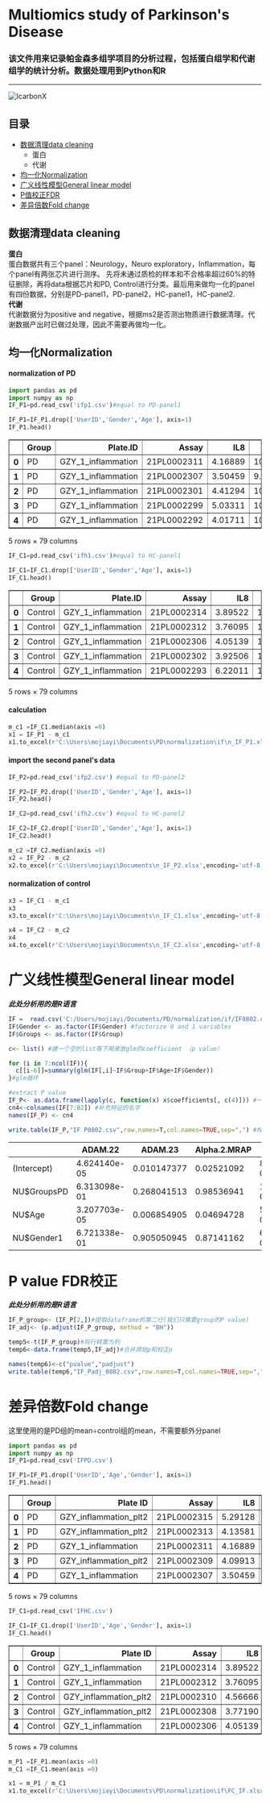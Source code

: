 # Multiomics study of Parkinson's Disease 
### 该文件用来记录帕金森多组学项目的分析过程，包括蛋白组学和代谢组学的统计分析。数据处理用到Python和R
---
![IcarbonX](https://res.cloudinary.com/crunchbase-production/image/upload/c_lpad,h_170,w_170,f_auto,b_white,q_auto:eco,dpr_1/v1481221422/tinzpbzzcjquq5ikhj5m.png)

## 目录
* [数据清理data cleaning](#readme)
  * 蛋白
  * 代谢
* [均一化Normalization](#readme)
* [广义线性模型General linear model](#readme)
* [P值校正FDR](#readme)
* [差异倍数Fold change](#readme)

## 数据清理data cleaning
**蛋白**  
蛋白数据共有三个panel：Neurology，Neuro exploratory，Inflammation，每个panel有两张芯片进行测序。 先将未通过质检的样本和不合格率超过60%的特征删除，再将data根据芯片和PD, Control进行分类。最后用来做均一化的panel有四份数据，分别是PD-panel1，PD-panel2，HC-panel1，HC-panel2.  
**代谢**  
代谢数据分为positive and negative，根据ms2是否测出物质进行数据清理。代谢数据产出时已做过处理，因此不需要再做均一化。  

## 均一化Normalization  
#### normalization of PD
``` python
import pandas as pd
import numpy as np
IF_P1=pd.read_csv('ifp1.csv')#equal to PD-panel1

IF_P1=IF_P1.drop(['UserID','Gender','Age'], axis=1)
IF_P1.head()
```

<style scoped>
    .dataframe tbody tr th:only-of-type {
        vertical-align: middle;
    }

    .dataframe tbody tr th {
        vertical-align: top;
    }

    .dataframe thead th {
        text-align: right;
    }
</style>
<table border="1" class="dataframe">
  <thead>
    <tr style="text-align: right;">
      <th></th>
      <th>Group</th>
      <th>Plate.ID</th>
      <th>Assay</th>
      <th>IL8</th>
      <th>VEGFA</th>
      <th>CD8A</th>
      <th>MCP.3</th>
      <th>GDNF</th>
      <th>CDCP1</th>
      <th>CD244</th>
      <th>...</th>
      <th>CX3CL1</th>
      <th>TNFRSF9</th>
      <th>NT.3</th>
      <th>TWEAK</th>
      <th>CCL20</th>
      <th>ST1A1</th>
      <th>STAMBP</th>
      <th>ADA</th>
      <th>TNFB</th>
      <th>CSF.1</th>
    </tr>
  </thead>
  <tbody>
    <tr>
      <th>0</th>
      <td>PD</td>
      <td>GZY_1_inflammation</td>
      <td>21PL0002311</td>
      <td>4.16889</td>
      <td>10.06486</td>
      <td>7.75988</td>
      <td>0.81916</td>
      <td>NaN</td>
      <td>2.04374</td>
      <td>4.95962</td>
      <td>...</td>
      <td>2.99380</td>
      <td>5.55857</td>
      <td>1.29640</td>
      <td>7.97405</td>
      <td>5.79145</td>
      <td>NaN</td>
      <td>2.69484</td>
      <td>4.53159</td>
      <td>4.10535</td>
      <td>9.11740</td>
    </tr>
    <tr>
      <th>1</th>
      <td>PD</td>
      <td>GZY_1_inflammation</td>
      <td>21PL0002307</td>
      <td>3.50459</td>
      <td>9.66227</td>
      <td>8.18773</td>
      <td>NaN</td>
      <td>NaN</td>
      <td>1.91879</td>
      <td>4.99841</td>
      <td>...</td>
      <td>3.28112</td>
      <td>5.83565</td>
      <td>0.76792</td>
      <td>7.50903</td>
      <td>6.10810</td>
      <td>NaN</td>
      <td>3.83273</td>
      <td>5.37031</td>
      <td>3.95246</td>
      <td>9.05924</td>
    </tr>
    <tr>
      <th>2</th>
      <td>PD</td>
      <td>GZY_1_inflammation</td>
      <td>21PL0002301</td>
      <td>4.41294</td>
      <td>10.67367</td>
      <td>10.28250</td>
      <td>1.65980</td>
      <td>1.66194</td>
      <td>4.43131</td>
      <td>5.52997</td>
      <td>...</td>
      <td>4.15485</td>
      <td>6.92286</td>
      <td>1.09596</td>
      <td>8.60979</td>
      <td>7.41052</td>
      <td>2.04113</td>
      <td>5.01406</td>
      <td>5.45309</td>
      <td>4.23890</td>
      <td>9.72397</td>
    </tr>
    <tr>
      <th>3</th>
      <td>PD</td>
      <td>GZY_1_inflammation</td>
      <td>21PL0002299</td>
      <td>5.03311</td>
      <td>10.65473</td>
      <td>8.29052</td>
      <td>1.00666</td>
      <td>2.16319</td>
      <td>5.38868</td>
      <td>5.49881</td>
      <td>...</td>
      <td>4.07880</td>
      <td>5.99086</td>
      <td>1.65809</td>
      <td>8.55730</td>
      <td>6.01717</td>
      <td>1.87538</td>
      <td>5.03361</td>
      <td>5.05606</td>
      <td>4.07568</td>
      <td>9.58692</td>
    </tr>
    <tr>
      <th>4</th>
      <td>PD</td>
      <td>GZY_1_inflammation</td>
      <td>21PL0002292</td>
      <td>4.01711</td>
      <td>10.08239</td>
      <td>6.43367</td>
      <td>NaN</td>
      <td>NaN</td>
      <td>2.47636</td>
      <td>5.49203</td>
      <td>...</td>
      <td>3.45272</td>
      <td>5.32484</td>
      <td>2.35178</td>
      <td>7.93455</td>
      <td>5.94395</td>
      <td>2.68789</td>
      <td>5.53552</td>
      <td>5.07869</td>
      <td>3.29371</td>
      <td>9.07582</td>
    </tr>
  </tbody>
</table>
<p>5 rows × 79 columns</p>  

```python
IF_C1=pd.read_csv('ifh1.csv')#equal to HC-panel1

IF_C1=IF_C1.drop(['UserID','Gender','Age'], axis=1)
IF_C1.head()
```

<style scoped>
    .dataframe tbody tr th:only-of-type {
        vertical-align: middle;
    }

    .dataframe tbody tr th {
        vertical-align: top;
    }

    .dataframe thead th {
        text-align: right;
    }
</style>
<table border="1" class="dataframe">
  <thead>
    <tr style="text-align: right;">
      <th></th>
      <th>Group</th>
      <th>Plate.ID</th>
      <th>Assay</th>
      <th>IL8</th>
      <th>VEGFA</th>
      <th>CD8A</th>
      <th>MCP.3</th>
      <th>GDNF</th>
      <th>CDCP1</th>
      <th>CD244</th>
      <th>...</th>
      <th>CX3CL1</th>
      <th>TNFRSF9</th>
      <th>NT.3</th>
      <th>TWEAK</th>
      <th>CCL20</th>
      <th>ST1A1</th>
      <th>STAMBP</th>
      <th>ADA</th>
      <th>TNFB</th>
      <th>CSF.1</th>
    </tr>
  </thead>
  <tbody>
    <tr>
      <th>0</th>
      <td>Control</td>
      <td>GZY_1_inflammation</td>
      <td>21PL0002314</td>
      <td>3.89522</td>
      <td>10.18204</td>
      <td>9.14996</td>
      <td>1.09396</td>
      <td>NaN</td>
      <td>1.56627</td>
      <td>5.56602</td>
      <td>...</td>
      <td>3.63245</td>
      <td>6.29676</td>
      <td>0.91995</td>
      <td>8.24908</td>
      <td>5.37870</td>
      <td>NaN</td>
      <td>3.63388</td>
      <td>5.43582</td>
      <td>4.43627</td>
      <td>9.41672</td>
    </tr>
    <tr>
      <th>1</th>
      <td>Control</td>
      <td>GZY_1_inflammation</td>
      <td>21PL0002312</td>
      <td>3.76095</td>
      <td>10.21934</td>
      <td>8.69257</td>
      <td>NaN</td>
      <td>NaN</td>
      <td>2.53567</td>
      <td>5.10902</td>
      <td>...</td>
      <td>3.33099</td>
      <td>5.96170</td>
      <td>2.83282</td>
      <td>8.21249</td>
      <td>5.69785</td>
      <td>NaN</td>
      <td>2.93924</td>
      <td>4.95142</td>
      <td>4.06061</td>
      <td>9.21923</td>
    </tr>
    <tr>
      <th>2</th>
      <td>Control</td>
      <td>GZY_1_inflammation</td>
      <td>21PL0002306</td>
      <td>4.05139</td>
      <td>10.46147</td>
      <td>9.07339</td>
      <td>1.18860</td>
      <td>1.62558</td>
      <td>3.21269</td>
      <td>5.49846</td>
      <td>...</td>
      <td>2.81874</td>
      <td>6.09542</td>
      <td>NaN</td>
      <td>7.99964</td>
      <td>8.20579</td>
      <td>NaN</td>
      <td>3.98320</td>
      <td>5.01403</td>
      <td>4.09171</td>
      <td>9.43764</td>
    </tr>
    <tr>
      <th>3</th>
      <td>Control</td>
      <td>GZY_1_inflammation</td>
      <td>21PL0002302</td>
      <td>3.92506</td>
      <td>10.23915</td>
      <td>9.01008</td>
      <td>1.18430</td>
      <td>1.29839</td>
      <td>2.44290</td>
      <td>5.38613</td>
      <td>...</td>
      <td>2.71939</td>
      <td>5.55264</td>
      <td>1.69324</td>
      <td>7.93822</td>
      <td>6.30369</td>
      <td>2.48834</td>
      <td>5.82307</td>
      <td>4.73310</td>
      <td>4.05900</td>
      <td>9.32248</td>
    </tr>
    <tr>
      <th>4</th>
      <td>Control</td>
      <td>GZY_1_inflammation</td>
      <td>21PL0002293</td>
      <td>6.22011</td>
      <td>10.50030</td>
      <td>8.50171</td>
      <td>0.86378</td>
      <td>1.66967</td>
      <td>2.61385</td>
      <td>5.71948</td>
      <td>...</td>
      <td>3.25419</td>
      <td>6.56084</td>
      <td>2.75551</td>
      <td>8.84502</td>
      <td>7.46634</td>
      <td>2.71210</td>
      <td>6.55289</td>
      <td>5.74284</td>
      <td>4.26170</td>
      <td>9.35748</td>
    </tr>
  </tbody>
</table>
<p>5 rows × 79 columns</p>  

#### calculation  
```python
m_c1 =IF_C1.median(axis =0)
x1 = IF_P1 - m_c1 
x1.to_excel(r'C:\Users\mojiayi\Documents\PD\normalization\if\n_IF_P1.xlsx',encoding='utf-8')
```  
#### import the second panel's data
```python
IF_P2=pd.read_csv('ifp2.csv') #equal to PD-panel2

IF_P2=IF_P2.drop(['UserID','Gender','Age'], axis=1)
IF_P2.head()

IF_C2=pd.read_csv('ifh2.csv') #equal to HC-panel2

IF_C2=IF_C2.drop(['UserID','Gender','Age'], axis=1)
IF_C2.head()
```  
```python
m_c2 =IF_C2.median(axis =0)
x2 = IF_P2 - m_c2
x2.to_excel(r'C:\Users\mojiayi\Documents\n_IF_P2.xlsx',encoding='utf-8')
```  

#### normalization of control
```python
x3 = IF_C1 - m_c1
x3
x3.to_excel(r'C:\Users\mojiayi\Documents\n_IF_C1.xlsx',encoding='utf-8')
```

```python
x4 = IF_C2 - m_c2
x4
x4.to_excel(r'C:\Users\mojiayi\Documents\n_IF_C2.xlsx',encoding='utf-8')
```

# 广义线性模型General linear model  
***此处分析用的是R语言***  
```r
IF =  read.csv('C:/Users/mojiayi/Documents/PD/normalization/if/IF0802.csv', sep=",",header=T,encoding="UTF-8")
IF$Gender <- as.factor(IF$Gender) #factorize 0 and 1 variables
IF$Groups <- as.factor(IF$Group)

c<- list() #建一个空的list等下用来放glm的coefficient （p value）

for (i in 7:ncol(IF)){
  c[[i-6]]=summary(glm(IF[,i]~IF$Group+IF$Age+IF$Gender))
}#glm循环

#extract P value
IF_P<- as.data.frame(lapply(c, function(x) x$coefficients[, c(4)])) #一整个coefficient的dataframe
cn4<-colnames(IF[7:82]) #补充特征的名字
names(IF_P) <- cn4

write.table(IF_P,"IF P0802.csv",row.names=T,col.names=TRUE,sep=",") #校正前的P value
```  

 |        |ADAM.22 | ADAM.23 | Alpha.2.MRAP | BCAN | BMP.4|
 |------- | ------ | ------- | ------------ | ---- | -----|
|(Intercept) | 4.624140e-05 | 0.010147377 | 0.02521092 | 8.086147e-02 | 0.005998377|
|NU$GroupsPD | 6.313098e-01 | 0.268041513 | 0.98536941 | 1.127817e-01 | 0.501880737|
|NU$Age | 3.207703e-05 | 0.006854905 | 0.04694728 | 5.604056e-01 | 0.007277666|
|NU$Gender1 | 6.721338e-01 | 0.905050945 | 0.87141162 | 6.982783e-05 | 0.844596805|

# P value FDR校正  
***此处分析用的是R语言*** 
```r
IF_P_group<- (IF_P[2,])#提取dataframe的第二行(我们只需要group的P value)
IF_adj<- (p.adjust(IF_P_group, method = "BH")) 

temp5<-t(IF_P_group)#将行转置为列
temp6<-data.frame(temp5,IF_adj)#合并原始p和校正p

names(temp6)<-c("pvalue","padjust")
write.table(temp6,"IF_Padj_0802.csv",row.names=T,col.names=TRUE,sep=",")
```

# 差异倍数Fold change  
这里使用的是PD组的mean÷control组的mean，不需要额外分panel  
```python
import pandas as pd
import numpy as np
IF_P1=pd.read_csv('IFPD.csv')

IF_P1=IF_P1.drop(['UserID','Age','Gender'], axis=1)
IF_P1.head()
```
<style scoped>
    .dataframe tbody tr th:only-of-type {
        vertical-align: middle;
    }

    .dataframe tbody tr th {
        vertical-align: top;
    }

    .dataframe thead th {
        text-align: right;
    }
</style>
<table border="1" class="dataframe">
  <thead>
    <tr style="text-align: right;">
      <th></th>
      <th>Group</th>
      <th>Plate ID</th>
      <th>Assay</th>
      <th>IL8</th>
      <th>VEGFA</th>
      <th>CD8A</th>
      <th>MCP-3</th>
      <th>GDNF</th>
      <th>CDCP1</th>
      <th>CD244</th>
      <th>...</th>
      <th>CX3CL1</th>
      <th>TNFRSF9</th>
      <th>NT-3</th>
      <th>TWEAK</th>
      <th>CCL20</th>
      <th>ST1A1</th>
      <th>STAMBP</th>
      <th>ADA</th>
      <th>TNFB</th>
      <th>CSF-1</th>
    </tr>
  </thead>
  <tbody>
    <tr>
      <th>0</th>
      <td>PD</td>
      <td>GZY_inflammation_plt2</td>
      <td>21PL0002315</td>
      <td>5.29128</td>
      <td>11.02175</td>
      <td>8.52877</td>
      <td>2.22123</td>
      <td>2.05192</td>
      <td>4.88180</td>
      <td>5.97885</td>
      <td>...</td>
      <td>4.10612</td>
      <td>6.93940</td>
      <td>2.13334</td>
      <td>8.39014</td>
      <td>8.15773</td>
      <td>NaN</td>
      <td>4.26375</td>
      <td>5.66733</td>
      <td>4.53015</td>
      <td>9.90687</td>
    </tr>
    <tr>
      <th>1</th>
      <td>PD</td>
      <td>GZY_inflammation_plt2</td>
      <td>21PL0002313</td>
      <td>4.13581</td>
      <td>10.40386</td>
      <td>9.38735</td>
      <td>NaN</td>
      <td>1.77309</td>
      <td>3.04965</td>
      <td>5.49519</td>
      <td>...</td>
      <td>3.50792</td>
      <td>6.15154</td>
      <td>1.17716</td>
      <td>8.25495</td>
      <td>7.25970</td>
      <td>NaN</td>
      <td>3.35403</td>
      <td>5.38768</td>
      <td>3.95088</td>
      <td>9.63697</td>
    </tr>
    <tr>
      <th>2</th>
      <td>PD</td>
      <td>GZY_1_inflammation</td>
      <td>21PL0002311</td>
      <td>4.16889</td>
      <td>10.06486</td>
      <td>7.75988</td>
      <td>0.81916</td>
      <td>NaN</td>
      <td>2.04374</td>
      <td>4.95962</td>
      <td>...</td>
      <td>2.99380</td>
      <td>5.55857</td>
      <td>1.29640</td>
      <td>7.97405</td>
      <td>5.79145</td>
      <td>NaN</td>
      <td>2.69484</td>
      <td>4.53159</td>
      <td>4.10535</td>
      <td>9.11740</td>
    </tr>
    <tr>
      <th>3</th>
      <td>PD</td>
      <td>GZY_inflammation_plt2</td>
      <td>21PL0002309</td>
      <td>4.09913</td>
      <td>10.17232</td>
      <td>9.43521</td>
      <td>NaN</td>
      <td>2.56456</td>
      <td>3.51403</td>
      <td>6.03388</td>
      <td>...</td>
      <td>3.78566</td>
      <td>5.95378</td>
      <td>1.41323</td>
      <td>8.39196</td>
      <td>6.49964</td>
      <td>NaN</td>
      <td>3.05883</td>
      <td>5.89240</td>
      <td>4.46112</td>
      <td>9.92339</td>
    </tr>
    <tr>
      <th>4</th>
      <td>PD</td>
      <td>GZY_1_inflammation</td>
      <td>21PL0002307</td>
      <td>3.50459</td>
      <td>9.66227</td>
      <td>8.18773</td>
      <td>NaN</td>
      <td>NaN</td>
      <td>1.91879</td>
      <td>4.99841</td>
      <td>...</td>
      <td>3.28112</td>
      <td>5.83565</td>
      <td>0.76792</td>
      <td>7.50903</td>
      <td>6.10810</td>
      <td>NaN</td>
      <td>3.83273</td>
      <td>5.37031</td>
      <td>3.95246</td>
      <td>9.05924</td>
    </tr>
  </tbody>
</table>
<p>5 rows × 79 columns</p>  

```python
IF_C1=pd.read_csv('IFHC.csv')

IF_C1=IF_C1.drop(['UserID','Age','Gender'], axis=1)
IF_C1.head()
```
<style scoped>
    .dataframe tbody tr th:only-of-type {
        vertical-align: middle;
    }

    .dataframe tbody tr th {
        vertical-align: top;
    }

    .dataframe thead th {
        text-align: right;
    }
</style>
<table border="1" class="dataframe">
  <thead>
    <tr style="text-align: right;">
      <th></th>
      <th>Group</th>
      <th>Plate ID</th>
      <th>Assay</th>
      <th>IL8</th>
      <th>VEGFA</th>
      <th>CD8A</th>
      <th>MCP-3</th>
      <th>GDNF</th>
      <th>CDCP1</th>
      <th>CD244</th>
      <th>...</th>
      <th>CX3CL1</th>
      <th>TNFRSF9</th>
      <th>NT-3</th>
      <th>TWEAK</th>
      <th>CCL20</th>
      <th>ST1A1</th>
      <th>STAMBP</th>
      <th>ADA</th>
      <th>TNFB</th>
      <th>CSF-1</th>
    </tr>
  </thead>
  <tbody>
    <tr>
      <th>0</th>
      <td>Control</td>
      <td>GZY_1_inflammation</td>
      <td>21PL0002314</td>
      <td>3.89522</td>
      <td>10.18204</td>
      <td>9.14996</td>
      <td>1.09396</td>
      <td>NaN</td>
      <td>1.56627</td>
      <td>5.56602</td>
      <td>...</td>
      <td>3.63245</td>
      <td>6.29676</td>
      <td>0.91995</td>
      <td>8.24908</td>
      <td>5.37870</td>
      <td>NaN</td>
      <td>3.63388</td>
      <td>5.43582</td>
      <td>4.43627</td>
      <td>9.41672</td>
    </tr>
    <tr>
      <th>1</th>
      <td>Control</td>
      <td>GZY_1_inflammation</td>
      <td>21PL0002312</td>
      <td>3.76095</td>
      <td>10.21934</td>
      <td>8.69257</td>
      <td>NaN</td>
      <td>NaN</td>
      <td>2.53567</td>
      <td>5.10902</td>
      <td>...</td>
      <td>3.33099</td>
      <td>5.96170</td>
      <td>2.83282</td>
      <td>8.21249</td>
      <td>5.69785</td>
      <td>NaN</td>
      <td>2.93924</td>
      <td>4.95142</td>
      <td>4.06061</td>
      <td>9.21923</td>
    </tr>
    <tr>
      <th>2</th>
      <td>Control</td>
      <td>GZY_inflammation_plt2</td>
      <td>21PL0002310</td>
      <td>4.56666</td>
      <td>10.42998</td>
      <td>10.90433</td>
      <td>0.70731</td>
      <td>1.94193</td>
      <td>3.16281</td>
      <td>6.09306</td>
      <td>...</td>
      <td>3.88250</td>
      <td>6.19146</td>
      <td>1.73360</td>
      <td>8.75609</td>
      <td>5.65447</td>
      <td>NaN</td>
      <td>3.68718</td>
      <td>5.28674</td>
      <td>4.74685</td>
      <td>9.88588</td>
    </tr>
    <tr>
      <th>3</th>
      <td>Control</td>
      <td>GZY_inflammation_plt2</td>
      <td>21PL0002308</td>
      <td>3.77190</td>
      <td>10.16737</td>
      <td>8.55935</td>
      <td>NaN</td>
      <td>1.23819</td>
      <td>2.12033</td>
      <td>5.73973</td>
      <td>...</td>
      <td>3.46738</td>
      <td>5.53094</td>
      <td>0.72240</td>
      <td>8.18269</td>
      <td>5.96445</td>
      <td>NaN</td>
      <td>3.42124</td>
      <td>4.74069</td>
      <td>4.29661</td>
      <td>9.68345</td>
    </tr>
    <tr>
      <th>4</th>
      <td>Control</td>
      <td>GZY_1_inflammation</td>
      <td>21PL0002306</td>
      <td>4.05139</td>
      <td>10.46147</td>
      <td>9.07339</td>
      <td>1.18860</td>
      <td>1.62558</td>
      <td>3.21269</td>
      <td>5.49846</td>
      <td>...</td>
      <td>2.81874</td>
      <td>6.09542</td>
      <td>NaN</td>
      <td>7.99964</td>
      <td>8.20579</td>
      <td>NaN</td>
      <td>3.98320</td>
      <td>5.01403</td>
      <td>4.09171</td>
      <td>9.43764</td>
    </tr>
  </tbody>
</table>
<p>5 rows × 79 columns</p>
</div>


```python
m_P1 =IF_P1.mean(axis =0)
m_C1 =IF_C1.mean(axis =0)

x1 = m_P1 / m_C1
x1.to_excel(r'C:\Users\mojiayi\Documents\PD\normalization\if\FC_IF.xlsx',encoding='utf-8')
```

